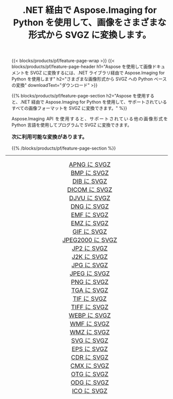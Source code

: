 ﻿---
title: .NET 経由で Aspose.Imaging for Python を使用して、画像をさまざまな形式から SVGZ に変換します。 
weight: 3920
url: /ja/python-net/conversion/to/svgz/ 
lang: ja
langdirlevel: 2
locales: zh-hans,ja,it,ru,de,es,fr,nl,id,lt,pl,pt,vi,tr,ko,zh-hant,ar,hi,th,sv,cs,uk,he
description: .NET ライブラリ経由で Aspose.Imaging for Python を使用して、さまざまな形式から SVGZ に変換できます。
---

{{< blocks/products/pf/feature-page-wrap >}}
{{< blocks/products/pf/feature-page-header h1="Aspose を使用して画像ドキュメントを SVGZ に変換するには、.NET ライブラリ経由で Aspose.Imaging for Python を使用します" h2="さまざまな画像形式から SVGZ への Python ベースの変換" downloadText="ダウンロード" >}}


{{% blocks/products/pf/feature-page-section  h2="Aspose を使用すると、.NET 経由で Aspose.Imaging for Python を使用して、サポートされているすべての画像フォーマットを SVGZ に変換できます。" %}}
<p align=justify>Aspose.Imaging API を使用すると、サポートされている他の画像形式を Python 言語を使用してプログラムで SVGZ に変換できます。</p>
<h3 style="margin-top:16px;">
次に利用可能な変換があります。
</h3>
{{% /blocks/products/pf/feature-page-section %}}
<div class="container-fluid productfamilypage bg-gray">
    <div class="convertypes bg-gray agp-content section">
        <div class="container">
		<hr style="margin-left:-20px;"/>
		<div class="row other-converters" style="gap: 10px;font-size: 19px;text-align:center;">
		    <div class='col-md-3 other-converter remove-lp remove-rp'><a href="/imaging/ja/python-net/conversion/apng-to-svgz/" style="padding:15px;">APNG に SVGZ</a></div>
<div class='col-md-3 other-converter remove-lp remove-rp'><a href="/imaging/ja/python-net/conversion/bmp-to-svgz/" style="padding:15px;">BMP に SVGZ</a></div>
<div class='col-md-3 other-converter remove-lp remove-rp'><a href="/imaging/ja/python-net/conversion/dib-to-svgz/" style="padding:15px;">DIB に SVGZ</a></div>
<div class='col-md-3 other-converter remove-lp remove-rp'><a href="/imaging/ja/python-net/conversion/dicom-to-svgz/" style="padding:15px;">DICOM に SVGZ</a></div>
<div class='col-md-3 other-converter remove-lp remove-rp'><a href="/imaging/ja/python-net/conversion/djvu-to-svgz/" style="padding:15px;">DJVU に SVGZ</a></div>
<div class='col-md-3 other-converter remove-lp remove-rp'><a href="/imaging/ja/python-net/conversion/dng-to-svgz/" style="padding:15px;">DNG に SVGZ</a></div>
<div class='col-md-3 other-converter remove-lp remove-rp'><a href="/imaging/ja/python-net/conversion/emf-to-svgz/" style="padding:15px;">EMF に SVGZ</a></div>
<div class='col-md-3 other-converter remove-lp remove-rp'><a href="/imaging/ja/python-net/conversion/emz-to-svgz/" style="padding:15px;">EMZ に SVGZ</a></div>
<div class='col-md-3 other-converter remove-lp remove-rp'><a href="/imaging/ja/python-net/conversion/gif-to-svgz/" style="padding:15px;">GIF に SVGZ</a></div>
<div class='col-md-3 other-converter remove-lp remove-rp'><a href="/imaging/ja/python-net/conversion/jpeg2000-to-svgz/" style="padding:15px;">JPEG2000 に SVGZ</a></div>
<div class='col-md-3 other-converter remove-lp remove-rp'><a href="/imaging/ja/python-net/conversion/jp2-to-svgz/" style="padding:15px;">JP2 に SVGZ</a></div>
<div class='col-md-3 other-converter remove-lp remove-rp'><a href="/imaging/ja/python-net/conversion/j2k-to-svgz/" style="padding:15px;">J2K に SVGZ</a></div>
<div class='col-md-3 other-converter remove-lp remove-rp'><a href="/imaging/ja/python-net/conversion/jpg-to-svgz/" style="padding:15px;">JPG に SVGZ</a></div>
<div class='col-md-3 other-converter remove-lp remove-rp'><a href="/imaging/ja/python-net/conversion/jpeg-to-svgz/" style="padding:15px;">JPEG に SVGZ</a></div>
<div class='col-md-3 other-converter remove-lp remove-rp'><a href="/imaging/ja/python-net/conversion/png-to-svgz/" style="padding:15px;">PNG に SVGZ</a></div>
<div class='col-md-3 other-converter remove-lp remove-rp'><a href="/imaging/ja/python-net/conversion/tga-to-svgz/" style="padding:15px;">TGA に SVGZ</a></div>
<div class='col-md-3 other-converter remove-lp remove-rp'><a href="/imaging/ja/python-net/conversion/tif-to-svgz/" style="padding:15px;">TIF に SVGZ</a></div>
<div class='col-md-3 other-converter remove-lp remove-rp'><a href="/imaging/ja/python-net/conversion/tiff-to-svgz/" style="padding:15px;">TIFF に SVGZ</a></div>
<div class='col-md-3 other-converter remove-lp remove-rp'><a href="/imaging/ja/python-net/conversion/webp-to-svgz/" style="padding:15px;">WEBP に SVGZ</a></div>
<div class='col-md-3 other-converter remove-lp remove-rp'><a href="/imaging/ja/python-net/conversion/wmf-to-svgz/" style="padding:15px;">WMF に SVGZ</a></div>
<div class='col-md-3 other-converter remove-lp remove-rp'><a href="/imaging/ja/python-net/conversion/wmz-to-svgz/" style="padding:15px;">WMZ に SVGZ</a></div>
<div class='col-md-3 other-converter remove-lp remove-rp'><a href="/imaging/ja/python-net/conversion/svg-to-svgz/" style="padding:15px;">SVG に SVGZ</a></div>
<div class='col-md-3 other-converter remove-lp remove-rp'><a href="/imaging/ja/python-net/conversion/eps-to-svgz/" style="padding:15px;">EPS に SVGZ</a></div>
<div class='col-md-3 other-converter remove-lp remove-rp'><a href="/imaging/ja/python-net/conversion/cdr-to-svgz/" style="padding:15px;">CDR に SVGZ</a></div>
<div class='col-md-3 other-converter remove-lp remove-rp'><a href="/imaging/ja/python-net/conversion/cmx-to-svgz/" style="padding:15px;">CMX に SVGZ</a></div>
<div class='col-md-3 other-converter remove-lp remove-rp'><a href="/imaging/ja/python-net/conversion/otg-to-svgz/" style="padding:15px;">OTG に SVGZ</a></div>
<div class='col-md-3 other-converter remove-lp remove-rp'><a href="/imaging/ja/python-net/conversion/odg-to-svgz/" style="padding:15px;">ODG に SVGZ</a></div>
<div class='col-md-3 other-converter remove-lp remove-rp'><a href="/imaging/ja/python-net/conversion/ico-to-svgz/" style="padding:15px;">ICO に SVGZ</a></div>
                </div>
        </div>
    </div>
</div>
<br/>

